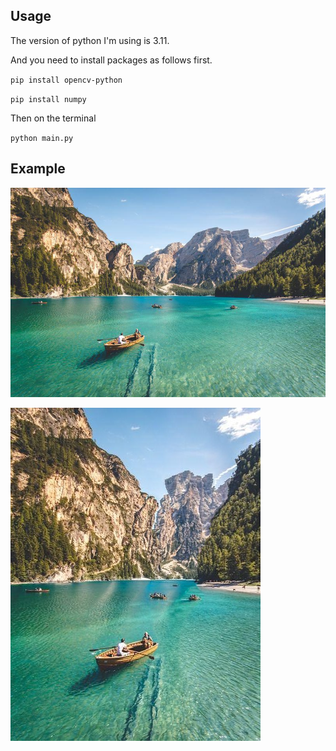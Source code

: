 ## Usage

The version of python I'm using is 3.11.

And you need to install packages as follows first.

`pip install opencv-python`

`pip install numpy`

Then on the terminal

`python main.py`

## Example

![input2](./assets/input2.jpg)

![output](./assets/output.jpg)